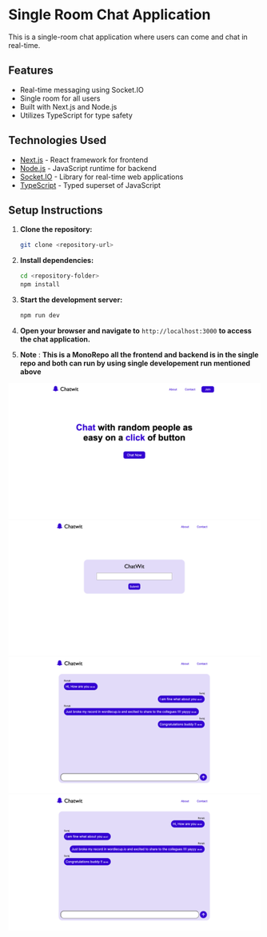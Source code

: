 # Single Room Chat Application

This is a single-room chat application where users can come and chat in real-time.

## Features

- Real-time messaging using Socket.IO
- Single room for all users
- Built with Next.js and Node.js
- Utilizes TypeScript for type safety

## Technologies Used

- [Next.js](https://nextjs.org/) - React framework for frontend
- [Node.js](https://nodejs.org/) - JavaScript runtime for backend
- [Socket.IO](https://socket.io/) - Library for real-time web applications
- [TypeScript](https://www.typescriptlang.org/) - Typed superset of JavaScript

## Setup Instructions

1. **Clone the repository:**

   ```bash
   git clone <repository-url>
   ```

2. **Install dependencies:**

   ```bash
   cd <repository-folder>
   npm install
   ```

3. **Start the development server:**

   ```bash
   npm run dev
   ```

4. **Open your browser and navigate to** `http://localhost:3000` **to access the chat application.**

5. **Note** : **This is a MonoRepo all the frontend and backend is in the single repo and both can run by using single developement run mentioned above**

![Landing Page](apps/web/public/LandingPage.png)
![Joining Page](apps/web/public/JoiningPage.png)
![Chat Screen 1](apps/web/public/ChatScreen1.png)
![Chat Screen 2](apps/web/public/ChatScreen2.png)
